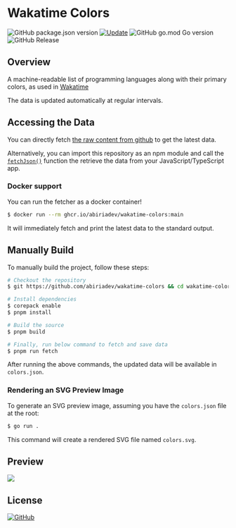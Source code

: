 # Wakatime Colors

![GitHub package.json version](https://img.shields.io/github/package-json/v/abiriadev/wakatime-colors) [![Update](https://github.com/abiriadev/wakatime-colors/actions/workflows/update.yaml/badge.svg)](https://github.com/abiriadev/wakatime-colors/actions/workflows/update.yaml) ![GitHub go.mod Go version](https://img.shields.io/github/go-mod/go-version/abiriadev/wakatime-colors) ![GitHub Release](https://img.shields.io/github/v/release/abiriadev/wakatime-colors)

## Overview

A machine-readable list of programming languages along with their primary colors, as used in [Wakatime](https://wakatime.com/)

The data is updated automatically at regular intervals.

## Accessing the Data

You can directly fetch [the raw content from github](https://github.com/abiriadev/wakatime-colors/raw/main/colors.json) to get the latest data.

Alternatively, you can import this repository as an npm module and call the [`fetchJson()`](https://github.com/abiriadev/wakatime-colors/blob/main/src/index.ts#L3) function the retrieve the data from your JavaScript/TypeScript app.

### Docker support

You can run the fetcher as a docker container!

```sh
$ docker run --rm ghcr.io/abiriadev/wakatime-colors:main
```

It will immediately fetch and print the latest data to the standard output.

## Manually Build

To manually build the project, follow these steps:

```sh
# Checkout the repository
$ git https://github.com/abiriadev/wakatime-colors && cd wakatime-colors

# Install dependencies
$ corepack enable
$ pnpm install

# Build the source
$ pnpm build

# Finally, run below command to fetch and save data
$ pnpm run fetch
```

After running the above commands, the updated data will be available in `colors.json`.

### Rendering an SVG Preview Image

To generate an SVG preview image, assuming you have the `colors.json` file at the root:

```sh
$ go run .
```

This command will create a rendered SVG file named `colors.svg`.

## Preview

![](./colors.svg)

## License

[![GitHub](https://img.shields.io/github/license/abiriadev/wakatime-colors?style=for-the-badge)](./LICENSE)

